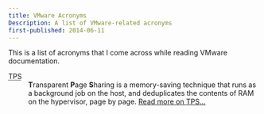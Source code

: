 ```yaml
---
title: VMware Acronyms
Description: A list of VMware-related acronyms
first-published: 2014-06-11
---
```


This is a list of acronyms that I come across while reading VMware 
documentation.

<dl class='dl-horizontal'>
    <!-- TPS: Transparent Page Sharing -->
    <dt><abbr title='Transparent Page Sharing'>TPS</abbr></dt>
    <dd>
        <b>T</b>ransparent <b>P</b>age <b>S</b>haring is a memory-saving technique that runs as a background job on the
        host, and deduplicates the contents of RAM on the hypervisor, page by page.
        <a href='/posts/vmware-transparent-page-sharing/'>Read more on TPS...</a>
    </dd>
</dl>
